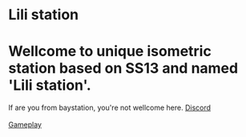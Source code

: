 # Lili station
<h1><b>Wellcome to unique isometric station based on SS13 and named 'Lili station'.</b></h2>
If are you from baystation, you're not wellcome here.
<a href='https://discord.gg/ZZqSwK2'>Discord</a></br>
</br>
<a href='https://www.youtube.com/watch?v=GUxNxXW-l94'>Gameplay</a>
